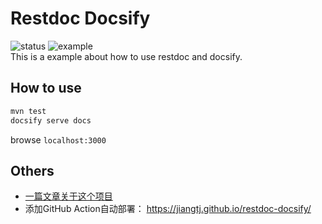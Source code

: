 # Restdoc Docsify
![status](https://img.shields.io/badge/status-unmaintenanced-red.svg)
![example](https://img.shields.io/badge/example-only-red.svg)   
This is a example about how to use restdoc and docsify.   

## How to use
```bash
mvn test
docsify serve docs
```
browse `localhost:3000`

## Others
- [一篇文章关于这个项目](https://www.dnocm.com/articles/almond/restdoc-and-docsify/)
- 添加GitHub Action自动部署： https://jiangtj.github.io/restdoc-docsify/
